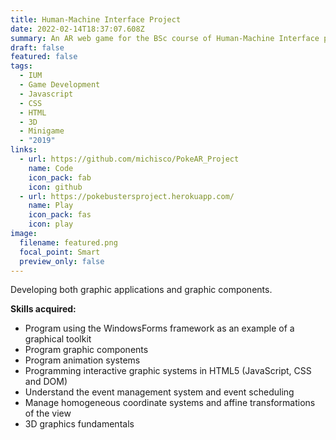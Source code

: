 ```yaml
---
title: Human-Machine Interface Project
date: 2022-02-14T18:37:07.608Z
summary: An AR web game for the BSc course of Human-Machine Interface project.
draft: false
featured: false
tags:
  - IUM
  - Game Development
  - Javascript
  - CSS
  - HTML
  - 3D
  - Minigame
  - "2019"
links:
  - url: https://github.com/michisco/PokeAR_Project
    name: Code
    icon_pack: fab
    icon: github
  - url: https://pokebustersproject.herokuapp.com/
    name: Play
    icon_pack: fas
    icon: play
image:
  filename: featured.png
  focal_point: Smart
  preview_only: false
---
```

Developing both graphic applications and graphic components. 

**Skills acquired:**

* Program using the WindowsForms framework as an example of a graphical toolkit
* Program graphic components
* Program animation systems
* Programming interactive graphic systems in HTML5 (JavaScript, CSS and DOM)
* Understand the event management system and event scheduling
* Manage homogeneous coordinate systems and affine transformations of the view
* 3D graphics fundamentals